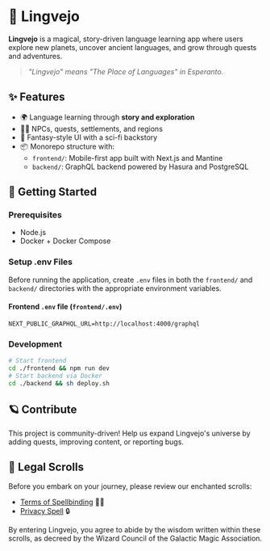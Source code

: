 # 🌌 Lingvejo

**Lingvejo** is a magical, story-driven language learning app where users explore new planets, uncover ancient languages, and grow through quests and adventures.

> *"Lingvejo" means "The Place of Languages" in Esperanto.*


## ✨ Features

- 🌍 Language learning through **story and exploration**
- 🧙‍♀️ NPCs, quests, settlements, and regions
- 🌌 Fantasy-style UI with a sci-fi backstory
- 📦 Monorepo structure with:
  - `frontend/`: Mobile-first app built with Next.js and Mantine
  - `backend/`: GraphQL backend powered by Hasura and PostgreSQL


## 🚀 Getting Started

### Prerequisites

- Node.js
- Docker + Docker Compose

### Setup .env Files

Before running the application, create `.env` files in both the `frontend/` and `backend/` directories with the appropriate environment variables.

#### Frontend `.env` file (`frontend/.env`)
```env
NEXT_PUBLIC_GRAPHQL_URL=http://localhost:4000/graphql
```

### Development

```bash
# Start frontend
cd ./frontend && npm run dev
# Start backend via Docker
cd ./backend && sh deploy.sh
```


## 🪐 Contribute

This project is community-driven! Help us expand Lingvejo's universe by adding quests, improving content, or reporting bugs.

## 📜 Legal Scrolls

Before you embark on your journey, please review our enchanted scrolls:

- [Terms of Spellbinding](./TERMS_OF_SPELLBINDING.md) 🧙‍♀️
- [Privacy Spell](./PRIVACY_POLICY.md) 🔒

By entering Lingvejo, you agree to abide by the wisdom written within these scrolls, as decreed by the Wizard Council of the Galactic Magic Association.